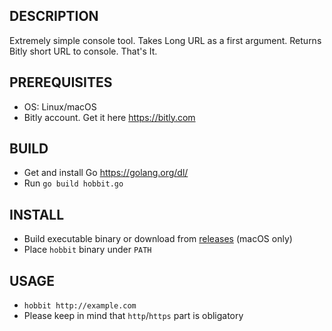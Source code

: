 ## DESCRIPTION

Extremely simple console tool. Takes Long URL as a first argument.
Returns Bitly short URL to console. That's It.

## PREREQUISITES
* OS: Linux/macOS
* Bitly account. Get it here https://bitly.com

## BUILD
* Get and install Go https://golang.org/dl/
* Run `go build hobbit.go`

## INSTALL
* Build executable binary or download from [releases](https://github.com/shuienko/hobbit/releases) (macOS only)
* Place `hobbit` binary under `PATH`

## USAGE
* `hobbit http://example.com`
* Please keep in mind that `http`/`https` part is obligatory
